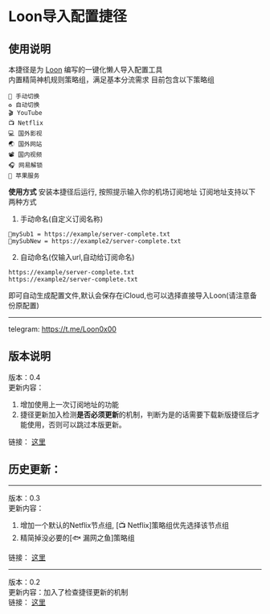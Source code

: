# Loon导入配置捷径

## 使用说明
本捷径是为 [Loon](https://apps.apple.com/us/app/loon/id1373567447) 编写的一键化懒人导入配置工具    
内置精简神机规则策略组，满足基本分流需求
目前包含以下策略组
```
📌 手动切换
♻️ 自动切换
🎬 YouTube 
📺 Netflix 
💻 国外影视
🌏 国外网站
📽 国内视频
🎧 网易解锁
🍎 苹果服务
```
**使用方式**
安装本捷径后运行, 按照提示输入你的机场订阅地址
订阅地址支持以下两种方式
1. 手动命名(自定义订阅名称)
```
🏀mySub1 = https://example/server-complete.txt
🛴mySubNew = https://example2/server-complete.txt
```
2. 自动命名(仅输入url,自动给订阅命名)
```
https://example/server-complete.txt
https://example2/server-complete.txt
```
即可自动生成配置文件,默认会保存在iCloud,也可以选择直接导入Loon(请注意备份原配置)
***
telegram: https://t.me/Loon0x00 


## 版本说明
版本：0.4    
更新内容：
1. 增加使用上一次订阅地址的功能
2. 捷径更新加入检测**是否必须更新**的机制，判断为是的话需要下载新版捷径后才能使用，否则可以跳过本版更新。    

链接： [这里](https://www.icloud.com/shortcuts/c4256c8538974f3fb708df26dbe04d10)

## 历史更新：
***
版本：0.3    
更新内容：
1. 增加一个默认的Netflix节点组, [📺 Netflix]策略组优先选择该节点组
2. 精简掉没必要的[🐟 漏网之鱼]策略组    

链接： [这里](https://www.icloud.com/shortcuts/1d2912a6332e4272a512a44cd83d4853)

***
版本：0.2    
更新内容：加入了检查捷径更新的机制     
链接： [这里](https://www.icloud.com/shortcuts/11e82ac3f4734945a2fad668d1f0adac)